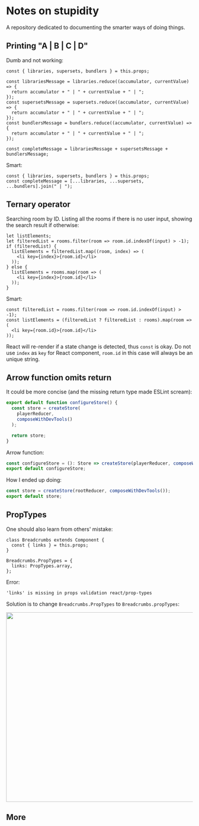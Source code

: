 # Notes on stupidity

A repository dedicated to documenting the smarter ways of doing things.

## Printing "A | B | C | D"

Dumb and not working:

```JSX
const { libraries, supersets, bundlers } = this.props;

const librariesMessage = libraries.reduce((accumulator, currentValue) => {
  return accumulator + " | " + currentValue + " | ";
});
const supersetsMessage = supersets.reduce((accumulator, currentValue) => {
  return accumulator + " | " + currentValue + " | ";
});
const bundlersMessage = bundlers.reduce((accumulator, currentValue) => {
  return accumulator + " | " + currentValue + " | ";
});

const completeMessage = librariesMessage + supersetsMessage + bundlersMessage;
```

Smart:

```JSX
const { libraries, supersets, bundlers } = this.props;
const completeMessage = [...libraries, ...supersets, ...bundlers].join(" | ");
```

## Ternary operator

Searching room by ID. Listing all the rooms if there is no user input, showing the search result if otherwise:

```JSX
let listElements;
let filteredList = rooms.filter(room => room.id.indexOf(input) > -1);
if (filteredList) {
  listElements = filteredList.map((room, index) => (
    <li key={index}>{room.id}</li>
  ));
} else {
  listElements = rooms.map(room => (
    <li key={index}>{room.id}</li>
  ));
}
```

Smart:

```JSX
const filteredList = rooms.filter(room => room.id.indexOf(input) > -1);
const listElements = (filteredList ? filteredList : rooms).map(room => (
  <li key={room.id}>{room.id}</li>
));
```

React will re-render if a state change is detected, thus `const` is okay. Do not use `index` as `key` for React component, `room.id` in this case will always be an unique string.

## Arrow function omits return

It could be more concise (and the missing return type made ESLint scream):

```TypeScript
export default function configureStore() {
  const store = createStore(
    playerReducer,
    composeWithDevTools()
  );

  return store;
}
```

Arrow function:

```TypeScript
const configureStore = (): Store => createStore(playerReducer, composeWithDevTools());
export default configureStore;
```

How I ended up doing:

```TypeScript
const store = createStore(rootReducer, composeWithDevTools());
export default store;
```

## PropTypes

One should also learn from others' mistake:

```JSX
class Breadcrumbs extends Component {
  const { links } = this.props;
}

Breadcrumbs.PropTypes = {
  links: PropTypes.array,
};
```

Error:

```Shell
'links' is missing in props validation react/prop-types
```

Solution is to change `Breadcrumbs.PropTypes` to `Breadcrumbs.propTypes`:

<a href="https://github.com/yannickcr/eslint-plugin-react/issues/1492"><img src="https://github.com/zw627/notes-on-stupidity/blob/master/img/prop-types.jpg" width="512px"></a>

## More

